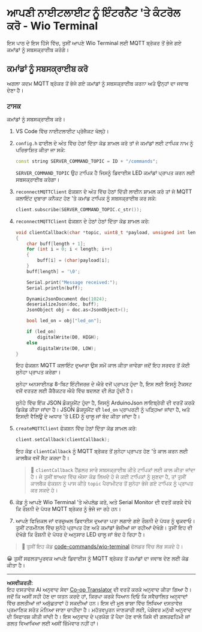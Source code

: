 <!--
CO_OP_TRANSLATOR_METADATA:
{
  "original_hash": "6754c915dae64ba70fcd5e52c37f3adf",
  "translation_date": "2025-08-27T12:35:38+00:00",
  "source_file": "1-getting-started/lessons/4-connect-internet/wio-terminal-commands.md",
  "language_code": "pa"
}
-->
# ਆਪਣੀ ਨਾਈਟਲਾਈਟ ਨੂੰ ਇੰਟਰਨੈਟ 'ਤੇ ਕੰਟਰੋਲ ਕਰੋ - Wio Terminal

ਇਸ ਪਾਠ ਦੇ ਇਸ ਹਿੱਸੇ ਵਿੱਚ, ਤੁਸੀਂ ਆਪਣੇ Wio Terminal ਲਈ MQTT ਬ੍ਰੋਕਰ ਤੋਂ ਭੇਜੇ ਗਏ ਕਮਾਂਡਾਂ ਨੂੰ ਸਬਸਕ੍ਰਾਈਬ ਕਰੋਗੇ।

## ਕਮਾਂਡਾਂ ਨੂੰ ਸਬਸਕ੍ਰਾਈਬ ਕਰੋ

ਅਗਲਾ ਕਦਮ MQTT ਬ੍ਰੋਕਰ ਤੋਂ ਭੇਜੇ ਗਏ ਕਮਾਂਡਾਂ ਨੂੰ ਸਬਸਕ੍ਰਾਈਬ ਕਰਨਾ ਅਤੇ ਉਨ੍ਹਾਂ ਦਾ ਜਵਾਬ ਦੇਣਾ ਹੈ।

### ਟਾਸਕ

ਕਮਾਂਡਾਂ ਨੂੰ ਸਬਸਕ੍ਰਾਈਬ ਕਰੋ।

1. VS Code ਵਿੱਚ ਨਾਈਟਲਾਈਟ ਪ੍ਰੋਜੈਕਟ ਖੋਲ੍ਹੋ।

1. `config.h` ਫਾਈਲ ਦੇ ਅੰਤ ਵਿੱਚ ਹੇਠਾਂ ਦਿੱਤਾ ਕੋਡ ਸ਼ਾਮਲ ਕਰੋ ਤਾਂ ਜੋ ਕਮਾਂਡਾਂ ਲਈ ਟਾਪਿਕ ਨਾਮ ਨੂੰ ਪਰਿਭਾਸ਼ਿਤ ਕੀਤਾ ਜਾ ਸਕੇ:

    ```cpp
    const string SERVER_COMMAND_TOPIC = ID + "/commands";
    ```

    `SERVER_COMMAND_TOPIC` ਉਹ ਟਾਪਿਕ ਹੈ ਜਿਸਨੂੰ ਡਿਵਾਈਸ LED ਕਮਾਂਡਾਂ ਪ੍ਰਾਪਤ ਕਰਨ ਲਈ ਸਬਸਕ੍ਰਾਈਬ ਕਰੇਗਾ।

1. `reconnectMQTTClient` ਫੰਕਸ਼ਨ ਦੇ ਅੰਤ ਵਿੱਚ ਹੇਠਾਂ ਦਿੱਤੀ ਲਾਈਨ ਸ਼ਾਮਲ ਕਰੋ ਤਾਂ ਜੋ MQTT ਕਲਾਇੰਟ ਦੁਬਾਰਾ ਕਨੈਕਟ ਹੋਣ 'ਤੇ ਕਮਾਂਡ ਟਾਪਿਕ ਨੂੰ ਸਬਸਕ੍ਰਾਈਬ ਕਰ ਸਕੇ:

    ```cpp
    client.subscribe(SERVER_COMMAND_TOPIC.c_str());
    ```

1. `reconnectMQTTClient` ਫੰਕਸ਼ਨ ਦੇ ਹੇਠਾਂ ਹੇਠਾਂ ਦਿੱਤਾ ਕੋਡ ਸ਼ਾਮਲ ਕਰੋ:

    ```cpp
    void clientCallback(char *topic, uint8_t *payload, unsigned int length)
    {
        char buff[length + 1];
        for (int i = 0; i < length; i++)
        {
            buff[i] = (char)payload[i];
        }
        buff[length] = '\0';
    
        Serial.print("Message received:");
        Serial.println(buff);
    
        DynamicJsonDocument doc(1024);
        deserializeJson(doc, buff);
        JsonObject obj = doc.as<JsonObject>();
    
        bool led_on = obj["led_on"];
    
        if (led_on)
            digitalWrite(D0, HIGH);
        else
            digitalWrite(D0, LOW);
    }
    ```

    ਇਹ ਫੰਕਸ਼ਨ MQTT ਕਲਾਇੰਟ ਦੁਆਰਾ ਉਸ ਸਮੇਂ ਕਾਲ ਕੀਤਾ ਜਾਵੇਗਾ ਜਦੋਂ ਇਹ ਸਰਵਰ ਤੋਂ ਕੋਈ ਸੁਨੇਹਾ ਪ੍ਰਾਪਤ ਕਰੇਗਾ।

    ਸੁਨੇਹਾ ਅਨਸਾਈਨਡ 8-ਬਿਟ ਇੰਟੀਜਰਜ਼ ਦੇ ਐਰੇ ਵਜੋਂ ਪ੍ਰਾਪਤ ਹੁੰਦਾ ਹੈ, ਇਸ ਲਈ ਇਸਨੂੰ ਟੈਕਸਟ ਵਜੋਂ ਵਰਤਣ ਲਈ ਕੈਰੈਕਟਰ ਐਰੇ ਵਿੱਚ ਬਦਲਣ ਦੀ ਲੋੜ ਹੁੰਦੀ ਹੈ।

    ਸੁਨੇਹੇ ਵਿੱਚ ਇੱਕ JSON ਡੌਕਯੂਮੈਂਟ ਹੁੰਦਾ ਹੈ, ਜਿਸਨੂੰ ArduinoJson ਲਾਇਬ੍ਰੇਰੀ ਦੀ ਵਰਤੋਂ ਕਰਕੇ ਡਿਕੋਡ ਕੀਤਾ ਜਾਂਦਾ ਹੈ। JSON ਡੌਕਯੂਮੈਂਟ ਦੀ `led_on` ਪ੍ਰਾਪਰਟੀ ਨੂੰ ਪੜ੍ਹਿਆ ਜਾਂਦਾ ਹੈ, ਅਤੇ ਇਸਦੀ ਵੈਲਿਊ ਦੇ ਅਧਾਰ 'ਤੇ LED ਨੂੰ ਚਾਲੂ ਜਾਂ ਬੰਦ ਕੀਤਾ ਜਾਂਦਾ ਹੈ।

1. `createMQTTClient` ਫੰਕਸ਼ਨ ਵਿੱਚ ਹੇਠਾਂ ਦਿੱਤਾ ਕੋਡ ਸ਼ਾਮਲ ਕਰੋ:

    ```cpp
    client.setCallback(clientCallback);
    ```

    ਇਹ ਕੋਡ `clientCallback` ਨੂੰ MQTT ਬ੍ਰੋਕਰ ਤੋਂ ਸੁਨੇਹਾ ਪ੍ਰਾਪਤ ਹੋਣ 'ਤੇ ਕਾਲ ਕਰਨ ਲਈ ਕਾਲਬੈਕ ਵਜੋਂ ਸੈਟ ਕਰਦਾ ਹੈ।

    > 💁 `clientCallback` ਹੈਂਡਲਰ ਸਾਰੇ ਸਬਸਕ੍ਰਾਈਬ ਕੀਤੇ ਟਾਪਿਕਾਂ ਲਈ ਕਾਲ ਕੀਤਾ ਜਾਂਦਾ ਹੈ। ਜੇ ਤੁਸੀਂ ਬਾਅਦ ਵਿੱਚ ਐਸਾ ਕੋਡ ਲਿਖਦੇ ਹੋ ਜੋ ਕਈ ਟਾਪਿਕਾਂ ਨੂੰ ਸੁਣਦਾ ਹੈ, ਤਾਂ ਤੁਸੀਂ ਕਾਲਬੈਕ ਫੰਕਸ਼ਨ ਨੂੰ ਪਾਸ ਕੀਤੇ `topic` ਪੈਰਾਮੀਟਰ ਤੋਂ ਸੁਨੇਹਾ ਭੇਜੇ ਗਏ ਟਾਪਿਕ ਨੂੰ ਪ੍ਰਾਪਤ ਕਰ ਸਕਦੇ ਹੋ।

1. ਕੋਡ ਨੂੰ ਆਪਣੇ Wio Terminal 'ਤੇ ਅੱਪਲੋਡ ਕਰੋ, ਅਤੇ Serial Monitor ਦੀ ਵਰਤੋਂ ਕਰਕੇ ਵੇਖੋ ਕਿ ਰੌਸ਼ਨੀ ਦੇ ਪੱਧਰ MQTT ਬ੍ਰੋਕਰ ਨੂੰ ਭੇਜੇ ਜਾ ਰਹੇ ਹਨ।

1. ਆਪਣੇ ਫਿਜ਼ਿਕਲ ਜਾਂ ਵਰਚੁਅਲ ਡਿਵਾਈਸ ਦੁਆਰਾ ਪਤਾ ਲਗਾਏ ਗਏ ਰੌਸ਼ਨੀ ਦੇ ਪੱਧਰ ਨੂੰ ਢੁਕਵਾਓ। ਤੁਸੀਂ ਟਰਮੀਨਲ ਵਿੱਚ ਸੁਨੇਹੇ ਪ੍ਰਾਪਤ ਹੋਣ ਅਤੇ ਕਮਾਂਡਾਂ ਭੇਜੀਆਂ ਜਾ ਰਹੀਆਂ ਦੇਖੋਗੇ। ਤੁਸੀਂ ਇਹ ਵੀ ਦੇਖੋਗੇ ਕਿ ਰੌਸ਼ਨੀ ਦੇ ਪੱਧਰ ਦੇ ਅਨੁਸਾਰ LED ਚਾਲੂ ਜਾਂ ਬੰਦ ਹੋ ਰਿਹਾ ਹੈ।

> 💁 ਤੁਸੀਂ ਇਹ ਕੋਡ [code-commands/wio-terminal](../../../../../1-getting-started/lessons/4-connect-internet/code-commands/wio-terminal) ਫੋਲਡਰ ਵਿੱਚ ਲੱਭ ਸਕਦੇ ਹੋ।

😀 ਤੁਸੀਂ ਸਫਲਤਾਪੂਰਵਕ ਆਪਣੇ ਡਿਵਾਈਸ ਨੂੰ MQTT ਬ੍ਰੋਕਰ ਤੋਂ ਕਮਾਂਡਾਂ ਦਾ ਜਵਾਬ ਦੇਣ ਲਈ ਕੋਡ ਕੀਤਾ ਹੈ।

---

**ਅਸਵੀਕਰਤੀ**:  
ਇਹ ਦਸਤਾਵੇਜ਼ AI ਅਨੁਵਾਦ ਸੇਵਾ [Co-op Translator](https://github.com/Azure/co-op-translator) ਦੀ ਵਰਤੋਂ ਕਰਕੇ ਅਨੁਵਾਦ ਕੀਤਾ ਗਿਆ ਹੈ। ਜਦੋਂ ਕਿ ਅਸੀਂ ਸਹੀ ਹੋਣ ਦਾ ਯਤਨ ਕਰਦੇ ਹਾਂ, ਕਿਰਪਾ ਕਰਕੇ ਧਿਆਨ ਦਿਓ ਕਿ ਸਵੈਚਾਲਿਤ ਅਨੁਵਾਦਾਂ ਵਿੱਚ ਗਲਤੀਆਂ ਜਾਂ ਅਸੁੱਛਤਾਵਾਂ ਹੋ ਸਕਦੀਆਂ ਹਨ। ਇਸ ਦੀ ਮੂਲ ਭਾਸ਼ਾ ਵਿੱਚ ਲਿਖਿਆ ਦਸਤਾਵੇਜ਼ ਪ੍ਰਮਾਣਿਕ ਸਰੋਤ ਮੰਨਿਆ ਜਾਣਾ ਚਾਹੀਦਾ ਹੈ। ਮਹੱਤਵਪੂਰਨ ਜਾਣਕਾਰੀ ਲਈ, ਪੇਸ਼ੇਵਰ ਮਨੁੱਖੀ ਅਨੁਵਾਦ ਦੀ ਸਿਫਾਰਸ਼ ਕੀਤੀ ਜਾਂਦੀ ਹੈ। ਇਸ ਅਨੁਵਾਦ ਦੇ ਪ੍ਰਯੋਗ ਤੋਂ ਪੈਦਾ ਹੋਣ ਵਾਲੇ ਕਿਸੇ ਵੀ ਗਲਤਫਹਿਮੀ ਜਾਂ ਗਲਤ ਵਿਆਖਿਆ ਲਈ ਅਸੀਂ ਜ਼ਿੰਮੇਵਾਰ ਨਹੀਂ ਹਾਂ।  